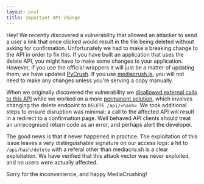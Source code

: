 ```yaml
---
layout: post
title: Important API change 
---
```


Hey! We recently discovered a vulnerability that allowed an attacker to send a user a link that once clicked would result in the file being deleted without asking for confirmation. Unfortunately we had to make a breaking change to the API in order to fix this. If you have built an application that uses the delete API, you might have to make some changes to your application. However, if you use the official wrappers it will just be a matter of updating them; we have updated [PyCrush](https://github.com/MediaCrush/PyCrush/commit/6e016bc4a9faee7fd8de7678bdd43f1de56b7ce6). If you use [mediacrush.js](https://github.com/MediaCrush/MediaCrush/commit/f8d68aa7dde12bb78c1658c6609a1f0f95bd5f1b), you will not need to make any changes unless you're serving a copy manually.

When we originally discovered the vulnerability we [disallowed external calls to this API](https://github.com/MediaCrush/MediaCrush/commit/d86d3c0ea5b95901269302f064ba984285ea2487) while we worked on a more [permanent solution](https://github.com/MediaCrush/MediaCrush/pull/479), which involves changing the delete endpoint to `DELETE /api/<hash>`. We took additional steps to ensure disruption was minimal; a call to the affected API will result in a redirect to a confirmation page. Well behaved API clients should treat an unrecognised return code as an error, and perhaps alert the developer.

The good news is that it never happened in practice. The exploitation of this issue leaves a very distinguishable signature on our access logs: a hit to `/api/hash/delete` with a referal other than mediacru.sh is a clear exploitation. We have verified that this attack vector was never exploited, and no users were actually affected.

Sorry for the inconvenience, and happy MediaCrushing!
